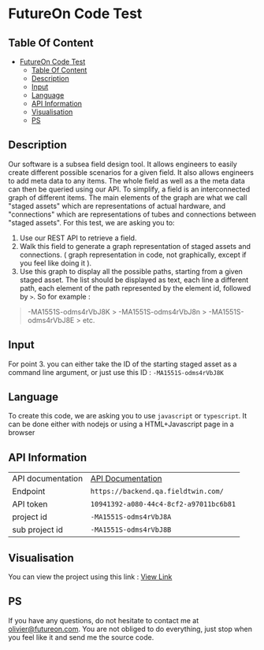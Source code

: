 
# FutureOn Code Test

## Table Of Content

- [FutureOn Code Test](#futureon-code-test)
  - [Table Of Content](#table-of-content)
  - [Description](#description)
  - [Input](#input)
  - [Language](#language)
  - [API Information](#api-information)
  - [Visualisation](#visualisation)
  - [PS](#ps)

## Description

Our software is a subsea field design tool. It allows engineers to easily create different possible scenarios for a given field.
It also allows engineers to add meta data to any items.
The whole field as well as a the meta data can then be queried using our API.
To simplify, a field is an interconnected graph of different items. The main elements of the graph are what we call "staged assets" which are representations of actual hardware, and "connections" which are representations of tubes and connections between "staged assets".
For this test, we are asking you to:

1. Use our REST API to retrieve a field.
2. Walk this field to generate a graph representation of staged assets and connections. ( graph representation in code, not graphically, except if you feel like doing it ).
3. Use this graph to display all the possible paths, starting from a given staged asset. The list should be displayed as text, each line a different path, each element of the path represented by the element id, followed by ` > `. So for example :

> -MA1551S-odms4rVbJ8K > -MA1551S-odms4rVbJ8n > -MA1551S-odms4rVbJ8E > etc.

## Input

For point 3. you can either take the ID of the starting staged asset as a command line argument, or just use this ID : `-MA1551S-odms4rVbJ8K`

## Language

To create this code, we are asking you to use `javascript` or `typescript`. It can be done either with nodejs or using a HTML+Javascript page in a browser

## API Information

|                   |                                                                                   |
| :---------------- | :-------------------------------------------------------------------------------- |
| API documentation | [API Documentation](https://api.fieldtwin.com/#api-SubProjects-GetSubProject) |
| Endpoint          | `https://backend.qa.fieldtwin.com/`                                               |
| API token         | `10941392-a080-44c4-8cf2-a97011bc6b81`                                            |
| project id        | `-MA1551S-odms4rVbJ8A`                                                            |
| sub project id    | `-MA1551S-odms4rVbJ8B`                                                            |

## Visualisation

You can view the project using this link : [View Link](https://master-presenter.futureon-qa.fieldtwin.com/-MIIeS15P3gFMIAd8cBC)

## PS

If you have any questions, do not hesitate to contact me at [olivier@futureon.com](olivier@futureon.com). You are not obliged to do everything, just stop when you feel like it and send me the source code.
